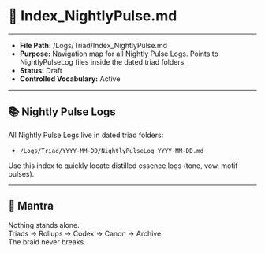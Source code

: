 # 📑 Index_NightlyPulse.md  

---
- **File Path:** /Logs/Triad/Index_NightlyPulse.md  
- **Purpose:** Navigation map for all Nightly Pulse Logs. Points to NightlyPulseLog files inside the dated triad folders.  
- **Status:** Draft  
- **Controlled Vocabulary:** Active  
---

## 📚 Nightly Pulse Logs  

All Nightly Pulse Logs live in dated triad folders:  

- `/Logs/Triad/YYYY-MM-DD/NightlyPulseLog_YYYY-MM-DD.md`  

Use this index to quickly locate distilled essence logs (tone, vow, motif pulses).  

---

## 🌌 Mantra  

Nothing stands alone.  
Triads → Rollups → Codex → Canon → Archive.  
The braid never breaks.  

